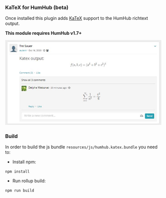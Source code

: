### KaTeX for HumHub (beta)

Once installed this plugin adds [KaTeX](https://katex.org/) support to the HumHub richtext output.

**This module requires HumHub v1.7+**

![screenshot1](./resources/images/screenshot1.JPG)

### Build

In order to build the js bundle `resources/js/humhub.katex.bundle` you need to:

- Install npm:

```
npm install
```

- Run rollup build:

```
npm run build
```